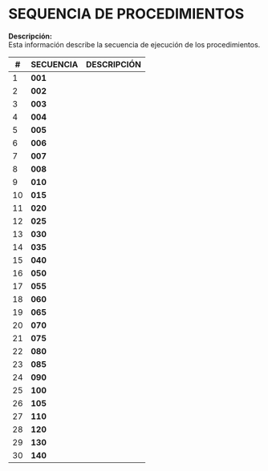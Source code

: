# SEQUENCIA DE PROCEDIMIENTOS

**Descripción:**  
Esta información describe la secuencia de ejecución de los procedimientos.


| # | **SECUENCIA** | **DESCRIPCIÓN** |
|---|:----------------|:----------------|
| 1 | **001** |  |
| 2 | **002** |  |
| 3 | **003** |  |
| 4 | **004** |  |
| 5 | **005** |  |
| 6 | **006** |  |
| 7 | **007** |  |
| 8 | **008** |  |
| 9 | **010** |  |
| 10 | **015** |  |
| 11 | **020** |  |
| 12 | **025** |  |
| 13 | **030** |  |
| 14 | **035** |  |
| 15 | **040** |  |
| 16 | **050** |  |
| 17 | **055** |  |
| 18 | **060** |  |
| 19 | **065** |  |
| 20 | **070** |  |
| 21 | **075** |  |
| 22 | **080** |  |
| 23 | **085** |  |
| 24 | **090** |  |
| 25 | **100** |  |
| 26 | **105** |  |
| 27 | **110** |  |
| 28 | **120** |  |
| 29 | **130** |  |
| 30 | **140** |  |

